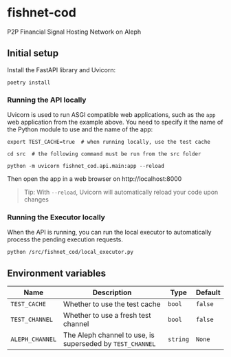 # fishnet-cod
P2P Financial Signal Hosting Network on Aleph

## Initial setup
Install the FastAPI library and Uvicorn: 
```shell
poetry install
```

### Running the API locally
Uvicorn is used to run ASGI compatible web applications, such as the `app`
web application from the example above. You need to specify it the name of the
Python module to use and the name of the app:
```shell
export TEST_CACHE=true  # when running locally, use the test cache

cd src  # the following command must be run from the src folder

python -m uvicorn fishnet_cod.api.main:app --reload
```

Then open the app in a web browser on http://localhost:8000

> Tip: With `--reload`, Uvicorn will automatically reload your code upon changes  

### Running the Executor locally
When the API is running, you can run the local executor to automatically
process the pending execution requests.
```shell
python /src/fishnet_cod/local_executor.py
```

## Environment variables

| Name            | Description                                               | Type     | Default |
|-----------------|-----------------------------------------------------------|----------|---------|
| `TEST_CACHE`    | Whether to use the test cache                             | `bool`   | `false` |
| `TEST_CHANNEL`  | Whether to use a fresh test channel                       | `bool`   | `false` |
| `ALEPH_CHANNEL` | The Aleph channel to use, is superseded by `TEST_CHANNEL` | `string` | `None`  |